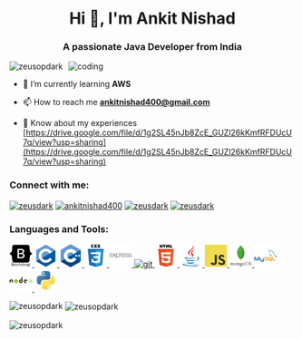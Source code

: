 <h1 align="center">Hi 👋, I'm Ankit Nishad</h1>
<h3 align="center">A passionate Java Developer from India</h3>

<img align="right" alt="coding" width="400px" src="https://user-images.githubusercontent.com/55389276/140866485-8fb1c876-9a8f-4d6a-98dc-08c4981eaf70.gif">
<p align="left"> <img src="https://komarev.com/ghpvc/?username=zeusopdark&label=Profile%20views&color=0e75b6&style=flat" alt="zeusopdark" /> </p>

- 🌱 I’m currently learning **AWS**

- 📫 How to reach me **ankitnishad400@gmail.com**

- 📄 Know about my experiences [https://drive.google.com/file/d/1g2SL45nJb8ZcE_GUZl26kKmfRFDUcU7q/view?usp=sharing](https://drive.google.com/file/d/1g2SL45nJb8ZcE_GUZl26kKmfRFDUcU7q/view?usp=sharing)

<h3 align="left">Connect with me:</h3>
<p align="left">
<a href="https://www.codechef.com/users/zeusdark" target="blank"><img align="center" src="https://cdn.jsdelivr.net/npm/simple-icons@3.1.0/icons/codechef.svg" alt="zeusdark" height="30" width="40" /></a>
<a href="https://www.hackerrank.com/ankitnishad400" target="blank"><img align="center" src="https://raw.githubusercontent.com/rahuldkjain/github-profile-readme-generator/master/src/images/icons/Social/hackerrank.svg" alt="ankitnishad400" height="30" width="40" /></a>
<a href="https://codeforces.com/profile/zeusdark" target="blank"><img align="center" src="https://raw.githubusercontent.com/rahuldkjain/github-profile-readme-generator/master/src/images/icons/Social/codeforces.svg" alt="zeusdark" height="30" width="40" /></a>
<a href="https://www.leetcode.com/zeusdark" target="blank"><img align="center" src="https://raw.githubusercontent.com/rahuldkjain/github-profile-readme-generator/master/src/images/icons/Social/leet-code.svg" alt="zeusdark" height="30" width="40" /></a>
</p>

<h3 align="left">Languages and Tools:</h3>
<p align="left"> <a href="https://getbootstrap.com" target="_blank" rel="noreferrer"> <img src="https://raw.githubusercontent.com/devicons/devicon/master/icons/bootstrap/bootstrap-plain-wordmark.svg" alt="bootstrap" width="40" height="40"/> </a> <a href="https://www.cprogramming.com/" target="_blank" rel="noreferrer"> <img src="https://raw.githubusercontent.com/devicons/devicon/master/icons/c/c-original.svg" alt="c" width="40" height="40"/> </a> <a href="https://www.w3schools.com/cpp/" target="_blank" rel="noreferrer"> <img src="https://raw.githubusercontent.com/devicons/devicon/master/icons/cplusplus/cplusplus-original.svg" alt="cplusplus" width="40" height="40"/> </a> <a href="https://www.w3schools.com/css/" target="_blank" rel="noreferrer"> <img src="https://raw.githubusercontent.com/devicons/devicon/master/icons/css3/css3-original-wordmark.svg" alt="css3" width="40" height="40"/> </a> <a href="https://expressjs.com" target="_blank" rel="noreferrer"> <img src="https://raw.githubusercontent.com/devicons/devicon/master/icons/express/express-original-wordmark.svg" alt="express" width="40" height="40"/> </a> <a href="https://git-scm.com/" target="_blank" rel="noreferrer"> <img src="https://www.vectorlogo.zone/logos/git-scm/git-scm-icon.svg" alt="git" width="40" height="40"/> </a> <a href="https://www.w3.org/html/" target="_blank" rel="noreferrer"> <img src="https://raw.githubusercontent.com/devicons/devicon/master/icons/html5/html5-original-wordmark.svg" alt="html5" width="40" height="40"/> </a> <a href="https://www.java.com" target="_blank" rel="noreferrer"> <img src="https://raw.githubusercontent.com/devicons/devicon/master/icons/java/java-original.svg" alt="java" width="40" height="40"/> </a> <a href="https://developer.mozilla.org/en-US/docs/Web/JavaScript" target="_blank" rel="noreferrer"> <img src="https://raw.githubusercontent.com/devicons/devicon/master/icons/javascript/javascript-original.svg" alt="javascript" width="40" height="40"/> </a> <a href="https://www.mongodb.com/" target="_blank" rel="noreferrer"> <img src="https://raw.githubusercontent.com/devicons/devicon/master/icons/mongodb/mongodb-original-wordmark.svg" alt="mongodb" width="40" height="40"/> </a> <a href="https://www.mysql.com/" target="_blank" rel="noreferrer"> <img src="https://raw.githubusercontent.com/devicons/devicon/master/icons/mysql/mysql-original-wordmark.svg" alt="mysql" width="40" height="40"/> </a> <a href="https://nodejs.org" target="_blank" rel="noreferrer"> <img src="https://raw.githubusercontent.com/devicons/devicon/master/icons/nodejs/nodejs-original-wordmark.svg" alt="nodejs" width="40" height="40"/> </a> <a href="https://www.python.org" target="_blank" rel="noreferrer"> <img src="https://raw.githubusercontent.com/devicons/devicon/master/icons/python/python-original.svg" alt="python" width="40" height="40"/> </a> </p>

<p><img align="left" src="https://github-readme-stats.vercel.app/api/top-langs?username=zeusopdark&show_icons=true&locale=en&layout=compact" alt="zeusopdark" /></p>

<p>&nbsp;<img align="center" src="https://github-readme-stats.vercel.app/api?username=zeusopdark&show_icons=true&locale=en" alt="zeusopdark" /></p>

<p><img align="center" src="https://github-readme-streak-stats.herokuapp.com/?user=zeusopdark&" alt="zeusopdark" /></p>
